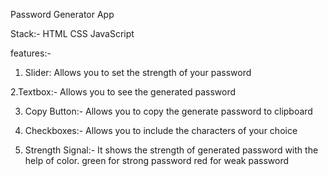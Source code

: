 Password Generator App

Stack:-
HTML
CSS
JavaScript

features:-
1. Slider:  Allows you to set the strength of your password

2.Textbox:- Allows you to see the generated password

3. Copy Button:- Allows you to copy the generate password to clipboard

4. Checkboxes:- Allows you to include the characters of your choice

5. Strength Signal:- It shows the strength of generated password with the help of color.
green for strong password
red for weak password
